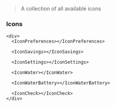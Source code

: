 > A collection of all available icons

### Icons

```react
<div>
  <IconPreferences></IconPreferences>
  
  <IconSavings></IconSavings>
  
  <IconSettings></IconSettings>
  
  <IconWater></IconWater>
  
  <IconWaterBattery></IconWaterBattery>
  
  <IconCheck></IconCheck>
</div>
```
